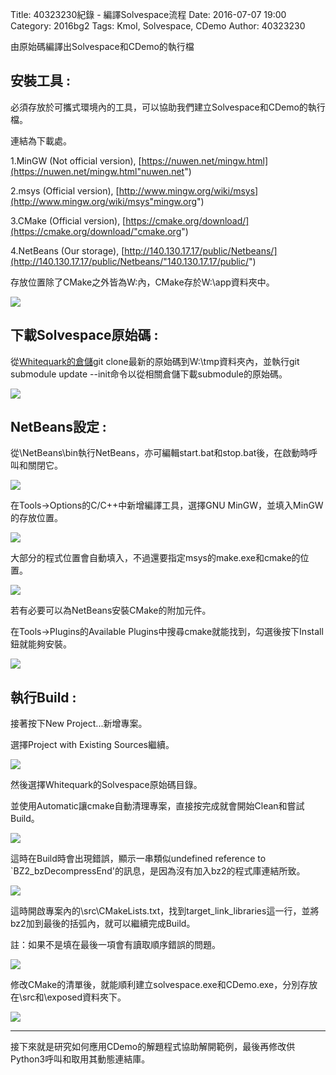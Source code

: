 Title: 40323230紀錄 - 編譯Solvespace流程
Date: 2016-07-07 19:00
Category: 2016bg2
Tags: Kmol, Solvespace, CDemo
Author: 40323230


由原始碼編譯出Solvespace和CDemo的執行檔

<!-- PELICAN_END_SUMMARY -->

<h2>安裝工具 :</h2>

必須存放於可攜式環境內的工具，可以協助我們建立Solvespace和CDemo的執行檔。

連結為下載處。

1.MinGW (Not official version), [https://nuwen.net/mingw.html](https://nuwen.net/mingw.html"nuwen.net")

2.msys (Official version), [http://www.mingw.org/wiki/msys](http://www.mingw.org/wiki/msys"mingw.org")

3.CMake  (Official version), [https://cmake.org/download/](https://cmake.org/download/"cmake.org")

4.NetBeans (Our storage), [http://140.130.17.17/public/Netbeans/](http://140.130.17.17/public/Netbeans/"140.130.17.17/public/")

存放位置除了CMake之外皆為W:內，CMake存於W:\app資料夾中。

![](https://raw.githubusercontent.com/coursemdetw/project_site_files/gh-pages/files/2016spring/g2/Python_solvespace/0707_01.jpg)

<h2>下載Solvespace原始碼 :</h2>

從[Whitequark的倉儲](https://github.com/whitequark/solvespace/tree/master"github.com")git clone最新的原始碼到W:\tmp資料夾內，並執行git submodule update --init命令以從相關倉儲下載submodule的原始碼。

![](https://raw.githubusercontent.com/coursemdetw/project_site_files/gh-pages/files/2016spring/g2/Python_solvespace/0707_02.jpg)

<h2>NetBeans設定 :</h2>

從\NetBeans\bin執行NetBeans，亦可編輯start.bat和stop.bat後，在啟動時呼叫和關閉它。

![](https://raw.githubusercontent.com/coursemdetw/project_site_files/gh-pages/files/2016spring/g2/Python_solvespace/0707_03.jpg)

在Tools->Options的C/C++中新增編譯工具，選擇GNU MinGW，並填入MinGW的存放位置。

![](https://raw.githubusercontent.com/coursemdetw/project_site_files/gh-pages/files/2016spring/g2/Python_solvespace/0707_04.jpg)

大部分的程式位置會自動填入，不過還要指定msys的make.exe和cmake的位置。

![](https://raw.githubusercontent.com/coursemdetw/project_site_files/gh-pages/files/2016spring/g2/Python_solvespace/0707_05.jpg)

若有必要可以為NetBeans安裝CMake的附加元件。

在Tools->Plugins的Available Plugins中搜尋cmake就能找到，勾選後按下Install鈕就能夠安裝。

![](https://raw.githubusercontent.com/coursemdetw/project_site_files/gh-pages/files/2016spring/g2/Python_solvespace/0707_06.jpg)

<h2>執行Build :</h2>

接著按下New Project...新增專案。

選擇Project with Existing Sources繼續。

![](https://raw.githubusercontent.com/coursemdetw/project_site_files/gh-pages/files/2016spring/g2/Python_solvespace/0707_07.jpg)

然後選擇Whitequark的Solvespace原始碼目錄。

並使用Automatic讓cmake自動清理專案，直接按完成就會開始Clean和嘗試Build。

![](https://raw.githubusercontent.com/coursemdetw/project_site_files/gh-pages/files/2016spring/g2/Python_solvespace/0707_08.jpg)

這時在Build時會出現錯誤，顯示一串類似undefined reference to `BZ2_bzDecompressEnd'的訊息，是因為沒有加入bz2的程式庫連結所致。

![](https://raw.githubusercontent.com/coursemdetw/project_site_files/gh-pages/files/2016spring/g2/Python_solvespace/0707_09.jpg)

這時開啟專案內的\src\CMakeLists.txt，找到target_link_libraries這一行，並將bz2加到最後的括弧內，就可以繼續完成Build。

註：如果不是填在最後一項會有讀取順序錯誤的問題。

![](https://raw.githubusercontent.com/coursemdetw/project_site_files/gh-pages/files/2016spring/g2/Python_solvespace/0707_10.jpg)

修改CMake的清單後，就能順利建立solvespace.exe和CDemo.exe，分別存放在\src和\exposed資料夾下。

![](https://raw.githubusercontent.com/coursemdetw/project_site_files/gh-pages/files/2016spring/g2/Python_solvespace/0707_11.jpg)

<hr>

接下來就是研究如何應用CDemo的解題程式協助解開範例，最後再修改供Python3呼叫和取用其動態連結庫。